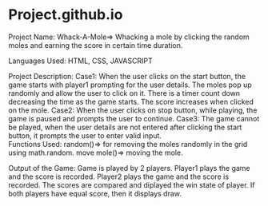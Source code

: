 # Project.github.io
Project Name: Whack-A-Mole=> Whacking a mole by clicking the random moles and earning the score in certain
 time duration.

Languages Used: HTML, CSS, JAVASCRIPT

Project Description:
Case1: When the user clicks on the start button, the game starts with player1 prompting for the user details. 
The moles pop up randomly and allow the user to click on it.
There is a timer count down decreasing the time as the game starts.
The score increases when clicked on the mole. 
Case2: When the user clicks on stop button, while playing, the game is paused and prompts the user to continue.
Case3: The game cannot be played, when the user details are not entered after clicking the start button, it prompts the user to enter valid input.  
Functions Used: random()=> for removing the moles randomly in the grid using math.random.
                move mole()=> moving the mole.

Output of the Game:
Game is played by 2 players. 
Player1 plays the game and the score is recorded.
Player2 plays the game and the score is recorded.
The scores are compared and diplayed the win state of player.
If both players have equal score, then it displays draw.
